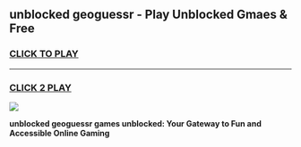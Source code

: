 
## unblocked geoguessr - Play Unblocked Gmaes & Free
<h3>
<a href="https://news.freeplayer.one?title=unblocked_geoguessr&ref=23F">CLICK TO PLAY</a></h3>
<hr>

<h3>
<a href="https://news.freeplayer.one?title=unblocked_geoguessr&ref=23F">CLICK 2 PLAY</a>
  
</h3>

<a href="https://news.freeplayer.one?title=unblocked_geoguessr&ref=23F/"><img src="https://clearcache.store/games.png"></a>


**unblocked geoguessr games unblocked: Your Gateway to Fun and Accessible Online Gaming**
